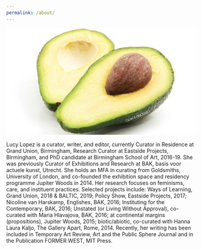 ```yaml
---
permalink: /about/
---
```

![photo of avocado](/assets/images/Avocad0-CD.jpg)

Lucy Lopez is a curator, writer, and editor, currently Curator in Residence at Grand Union, Birmingham, Research Curator at Eastside Projects, Birmingham, and PhD candidate at Birmingham School of Art, 2016-19. She was previously Curator of Exhibitions and Research at BAK, basis voor actuele kunst, Utrecht. She holds an MFA in curating from Goldsmiths, University of London, and co-founded the exhibition space and residency programme Jupiter Woods in 2014. Her research focuses on feminisms, care, and instituent practices. Selected projects include: Ways of Learning, Grand Union, 2018 & BALTIC, 2019; Policy Show, Eastside Projects, 2017; Nicoline van Harskamp, Englishes, BAK, 2016; Instituting for the Contemporary, BAK, 2016; Unstated (or Living Without Approval), co-curated with Maria Hlavajova, BAK, 2016; at continental margins (propositions), Jupiter Woods, 2015; biotic/abiotic, co-curated with Hanna Laura Kaljo, The Gallery Apart, Rome, 2014. Recently, her writing has been included in Temporary Art Review, Art and the Public Sphere Journal and in the Publication FORMER WEST, MIT Press. 

